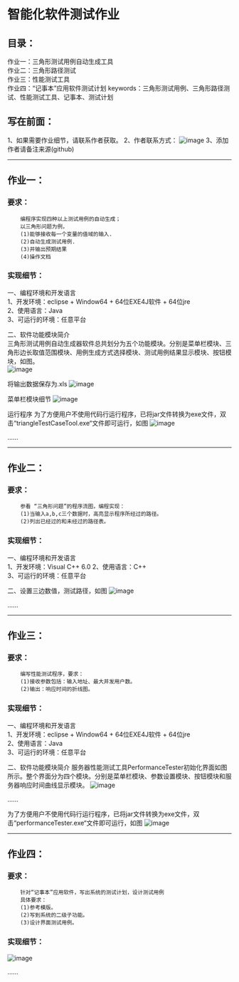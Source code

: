 # 智能化软件测试作业  
## 目录：
作业一：三角形测试用例自动生成工具  
作业二：三角形路径测试    
作业三：性能测试工具  
作业四：“记事本”应用软件测试计划
keywords：三角形测试用例、三角形路径测试、性能测试工具、记事本、测试计划

## 写在前面：
1、如果需要作业细节，请联系作者获取。
2、作者联系方式：
![image](https://github.com/MIKUOOHASHI/IntelligentSoftwareTesting/blob/master/all_needed_images/Hello.png)
3、添加作者请备注来源(github)

---------------------------------
## 作业一：
### 要求：
        编程序实现四种以上测试用例的自动生成；
        以三角形问题为例，
        (1)能够接收每一个变量的值域的输入.
        (2)自动生成测试用例.
        (3)并输出预期结果
        (4)操作文档
        
### 实现细节：
一、编程环境和开发语言  
1、开发环境：eclipse + Window64 + 64位EXE4J软件 + 64位jre  
2、使用语言：Java  
3、可运行的环境：任意平台  

二、软件功能模块简介  
三角形测试用例自动生成器软件总共划分为五个功能模块。分别是菜单栏模块、三角形边长取值范围模块、用例生成方式选择模块、测试用例结果显示模块、按钮模块，如图。  
![image](https://github.com/MIKUOOHASHI/IntelligentSoftwareTesting/blob/master/all_needed_images/3.png)

将输出数据保存为.xls
![image](https://github.com/MIKUOOHASHI/IntelligentSoftwareTesting/blob/master/all_needed_images/5.png)

菜单栏模块细节
![image](https://github.com/MIKUOOHASHI/IntelligentSoftwareTesting/blob/master/all_needed_images/6.png)

运行程序
为了方便用户不使用代码行运行程序，已将jar文件转换为exe文件，双击“triangleTestCaseTool.exe“文件即可运行，如图
![image](https://github.com/MIKUOOHASHI/IntelligentSoftwareTesting/blob/master/all_needed_images/7.png)

......

---------------------------------
## 作业二：
### 要求：
        参看 “三角形问题”的程序流图，编程实现：
        (1)当输入a,b,c三个数据时，高亮显示程序所经过的路径。
        (2)列出已经过的和未经过的路径表。

### 实现细节：
一、编程环境和开发语言  
1、开发环境：Visual C++  6.0
2、使用语言：C++  
3、可运行的环境：任意平台  

二、设置三边数值，测试路径，如图
![image](https://github.com/MIKUOOHASHI/IntelligentSoftwareTesting/blob/master/all_needed_images/2_1.png)

......

---------------------------------
## 作业三：
### 要求：
        编写性能测试程序，要求：
        (1)接收参数包括：输入地址、最大并发用户数。
        (2)输出：响应时间的折线图。

### 实现细节：
一、编程环境和开发语言  
1、开发环境：eclipse + Window64 + 64位EXE4J软件 + 64位jre  
2、使用语言：Java  
3、可运行的环境：任意平台  

二、软件功能模块简介
服务器性能测试工具PerformanceTester初始化界面如图所示。整个界面分为四个模块。分别是菜单栏模块、参数设置模块、按钮模块和服务器响应时间曲线显示模块。
![image](https://github.com/MIKUOOHASHI/IntelligentSoftwareTesting/blob/master/all_needed_images/3_1.png)

......

为了方便用户不使用代码行运行程序，已将jar文件转换为exe文件，双击“performanceTester.exe“文件即可运行，如图
![image](https://github.com/MIKUOOHASHI/IntelligentSoftwareTesting/blob/master/all_needed_images/3_2.png)

---------------------------------
## 作业四：
### 要求：
        针对“记事本”应用软件，写出系统的测试计划，设计测试用例
        具体要求：
        (1)参考模版。
        (2)写到系统的二级子功能。
        (3)设计界面测试用例。

### 实现细节：
![image](https://github.com/MIKUOOHASHI/IntelligentSoftwareTesting/blob/master/all_needed_images/4_1.png)

......















